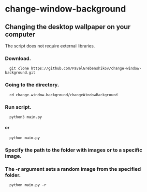 # change-window-background
## Changing the desktop wallpaper on your computer

The script does not require external libraries.

### Download.
```
  git clone https://github.com/PavelGrebenshikov/change-window-background.git
```
### Going to the directory.
```
  cd change-window-background/changeWindowBackground
```
### Run script.
```
  python3 main.py
```
#### or
```
  python main.py
```
### Specify the path to the folder with images or to a specific image.

### The -r argument sets a random image from the specified folder.
```
  python main.py -r
```
